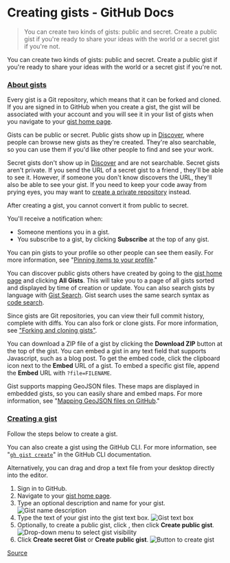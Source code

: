 # Creating gists - GitHub Docs

> You can create two kinds of gists: public and secret. Create a public gist if you're ready to share your ideas with the world or a secret gist if you're not.

You can create two kinds of gists: public and secret. Create a public gist if you're ready to share your ideas with the world or a secret gist if you're not.

### [About gists](#about-gists)

Every gist is a Git repository, which means that it can be forked and cloned. If you are signed in to GitHub when you create a gist, the gist will be associated with your account and you will see it in your list of gists when you navigate to your [gist home page](https://gist.github.com/).

Gists can be public or secret. Public gists show up in [Discover](https://gist.github.com/discover), where people can browse new gists as they're created. They're also searchable, so you can use them if you'd like other people to find and see your work.

Secret gists don't show up in [Discover](https://gist.github.com/discover) and are not searchable. Secret gists aren't private. If you send the URL of a secret gist to a friend , they'll be able to see it. However, if someone you don't know discovers the URL, they'll also be able to see your gist. If you need to keep your code away from prying eyes, you may want to [create a private repository](chrome-extension://cjedbglnccaioiolemnfhjncicchinao/en/articles/creating-a-new-repository) instead.

After creating a gist, you cannot convert it from public to secret.

You'll receive a notification when:

- Someone mentions you in a gist.
- You subscribe to a gist, by clicking **Subscribe** at the top of any gist.

You can pin gists to your profile so other people can see them easily. For more information, see "[Pinning items to your profile](chrome-extension://cjedbglnccaioiolemnfhjncicchinao/en/articles/pinning-items-to-your-profile)."

You can discover public gists others have created by going to the [gist home page](https://gist.github.com/) and clicking **All Gists**. This will take you to a page of all gists sorted and displayed by time of creation or update. You can also search gists by language with [Gist Search](https://gist.github.com/search). Gist search uses the same search syntax as [code search](chrome-extension://cjedbglnccaioiolemnfhjncicchinao/en/articles/searching-code).

Since gists are Git repositories, you can view their full commit history, complete with diffs. You can also fork or clone gists. For more information, see ["Forking and cloning gists"](chrome-extension://cjedbglnccaioiolemnfhjncicchinao/en/articles/forking-and-cloning-gists).

You can download a ZIP file of a gist by clicking the **Download ZIP** button at the top of the gist. You can embed a gist in any text field that supports Javascript, such as a blog post. To get the embed code, click the clipboard icon next to the **Embed** URL of a gist. To embed a specific gist file, append the **Embed** URL with `?file=FILENAME`.

Gist supports mapping GeoJSON files. These maps are displayed in embedded gists, so you can easily share and embed maps. For more information, see "[Mapping GeoJSON files on GitHub](chrome-extension://cjedbglnccaioiolemnfhjncicchinao/en/articles/mapping-geojson-files-on-github)."

### [Creating a gist](#creating-a-gist)

Follow the steps below to create a gist.

You can also create a gist using the GitHub CLI. For more information, see "[`gh gist create`](https://cli.github.com/manual/gh_gist_create)" in the GitHub CLI documentation.

Alternatively, you can drag and drop a text file from your desktop directly into the editor.

1.  Sign in to GitHub.
2.  Navigate to your [gist home page](https://gist.github.com/).
3.  Type an optional description and name for your gist. ![Gist name description](chrome-extension://cjedbglnccaioiolemnfhjncicchinao/assets/images/help/gist/gist_name_description.png)
4.  Type the text of your gist into the gist text box. ![Gist text box](chrome-extension://cjedbglnccaioiolemnfhjncicchinao/assets/images/help/gist/gist_text_box.png)
5.  Optionally, to create a public gist, click , then click **Create public gist**. ![Drop-down menu to select gist visibility](chrome-extension://cjedbglnccaioiolemnfhjncicchinao/assets/images/help/gist/gist-visibility-drop-down.png)
6.  Click **Create secret Gist** or **Create public gist**. ![Button to create gist](chrome-extension://cjedbglnccaioiolemnfhjncicchinao/assets/images/help/gist/create-secret-gist-button.png)

[Source](https://docs.github.com/en/github/writing-on-github/editing-and-sharing-content-with-gists/creating-gists#about-gists)
